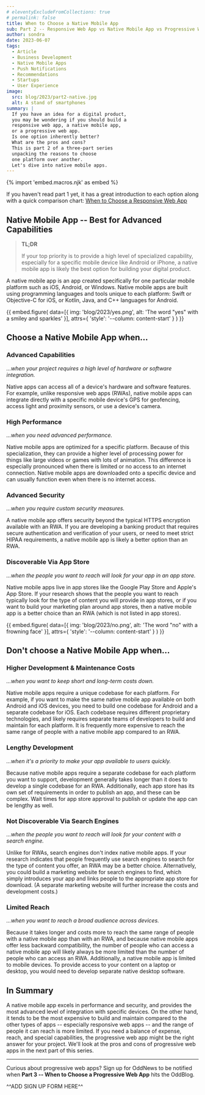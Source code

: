```yaml
---
# eleventyExcludeFromCollections: true
# permalink: false
title: When to Choose a Native Mobile App
sub: Part 2 -- Responsive Web App vs Native Mobile App vs Progressive Web App
author: sondra
date: 2023-06-07
tags:
  - Article
  - Business Development
  - Native Mobile Apps
  - Push Notifications
  - Recommendations
  - Startups
  - User Experience
image:
  src: blog/2023/part2-native.jpg
  alt: A stand of smartphones
summary: |
  If you have an idea for a digital product,
  you may be wondering if you should build a
  responsive web app, a native mobile app,
  or a progressive web app.
  Is one option inherently better?
  What are the pros and cons?
  This is part 2 of a three-part series
  unpacking the reasons to choose
  one platform over another.
  Let's dive into native mobile apps.
---
```

{% import 'embed.macros.njk' as embed %}

If you haven't read part 1 yet, it has a great introduction to each option along
with a quick comparison chart: [When to Choose a Responsive Web App](/2023/05/05/when-to-choose-a-responsive-web-app/)

<!-- **Read all three parts to compare app types:**

1. [When to Choose a Responsive Web App](/2023/05/05/when-to-choose-a-responsive-web-app/)
2. [When to Choose a Native Mobile App](/2023/06/07/when-to-choose-a-native-mobile-app/)
3. [When to Choose a Progressive Web App](/2023/07/05/when-to-choose-a-progressive-web-app/) -->

## Native Mobile App -- Best for Advanced Capabilities

> **TL;DR**
>
> If your top priority is to provide a high level of specialized
> capability, especially for a specific mobile device like Android
> or iPhone, a native mobile app is likely the best option for
> building your digital product.

A native mobile app is an app created specifically for one particular mobile
platform such as iOS, Android, or Windows. Native mobile apps are built using
programming languages and tools unique to each platform: Swift or Objective-C
for iOS, or Kotlin, Java, and C++ languages for Android.

{{ embed.figure(
  data=[{
    img: 'blog/2023/yes.png',
    alt: 'The word "yes" with a smiley and sparkles'
  }],
  attrs={
    'style': '--column: content-start'
  }
) }}

## Choose a Native Mobile App when…

### Advanced Capabilities
*…when your project requires a high level of hardware or software integration.*

Native apps can access all of a device's hardware and software features. For
example, unlike responsive web apps (RWAs), native mobile apps can integrate
directly with a specific mobile device's GPS for geofencing, access light and
proximity sensors, or use a device's camera.

### High Performance
*…when you need advanced performance.*

Native mobile apps are optimized for a specific platform. Because of this
specialization, they can provide a higher level of processing power for things
like large videos or games with lots of animation. This difference is especially
pronounced when there is limited or no access to an internet connection. Native
mobile apps are downloaded onto a specific device and can usually function even
when there is no internet access.

### Advanced Security
*…when you require custom security measures.*

A native mobile app offers security beyond the typical HTTPS encryption
available with an RWA. If you are developing a banking product that requires
secure authentication and verification of your users, or need to meet strict
HIPAA requirements, a native mobile app is likely a better option than an RWA.

### Discoverable Via App Store
*…when the people you want to reach will look for your app in an app store.*

Native mobile apps live in app stores like the Google Play Store and Apple's App
Store. If your research shows that the people you want to reach typically look
for the type of content you will provide in app stores, or if you want to build
your marketing plan around app stores, then a native mobile app is a better
choice than an RWA (which is not listed in app stores).

{{ embed.figure(
  data=[{
    img: 'blog/2023/no.png',
    alt: 'The word "no" with a frowning face'
  }],
  attrs={
    'style': '--column: content-start'
  }
) }}

## Don't choose a Native Mobile App when…

### Higher Development & Maintenance Costs
*…when you want to keep short and long-term costs down.*

Native mobile apps require a unique codebase for each platform. For example, if
you want to make the same native mobile app available on both Android and iOS
devices, you need to build one codebase for Android and a separate codebase for
iOS. Each codebase requires different proprietary technologies, and likely
requires separate teams of developers to build and maintain for each platform.
It is frequently more expensive to reach the same range of people with a native
mobile app compared to an RWA.

### Lengthy Development
*…when it's a priority to make your app available to users quickly.*

Because native mobile apps require a separate codebase for each platform you
want to support, development generally takes longer than it does to develop a
single codebase for an RWA. Additionally, each app store has its own set of
requirements in order to publish an app, and these can be complex. Wait times
for app store approval to publish or update the app can be lengthy as well.

### Not Discoverable Via Search Engines
*…when the people you want to reach will look for your content with a search engine.*

Unlike for RWAs, search engines don't index native mobile apps. If your research
indicates that people frequently use search engines to search for the type of
content you offer, an RWA may be a better choice. Alternatively, you could build
a marketing website for search engines to find, which simply introduces your app
and links people to the appropriate app store for download. (A separate
marketing website will further increase the costs and development costs.)

### Limited Reach
*…when you want to reach a broad audience across devices.*

Because it takes longer and costs more to reach the same range of people with a
native mobile app than with an RWA, and because native mobile apps offer less
backward compatibility, the number of people who can access a native mobile app
will likely always be more limited than the number of people who can access an
RWA. Additionally, a native mobile app is limited to mobile devices. To provide
access to your content on a laptop or desktop, you would need to develop
separate native desktop software.

## In Summary

A native mobile app excels in performance and security, and provides the most
advanced level of integration with specific devices. On the other hand, it tends
to be the most expensive to build and maintain compared to the other types of
apps -- especially responsive web apps -- and the range of people it can reach
is more limited. If you need a balance of expense, reach, and special
capabilities, the progressive web app might be the right answer for your
project. We'll look at the pros and cons of progressive web apps in the next
part of this series.

---

Curious about progressive web apps? Sign up for OddNews to be notified when
**Part 3 -- When to Choose a Progressive Web App** hits the OddBlog.

^^ADD SIGN UP FORM HERE^^

<!-- Is a **progressive web app** right for your digital project? Read more about
[When to Choose a Progressive Web App](/2023/07/05/when-to-choose-a-progressive-web-app/). -->

